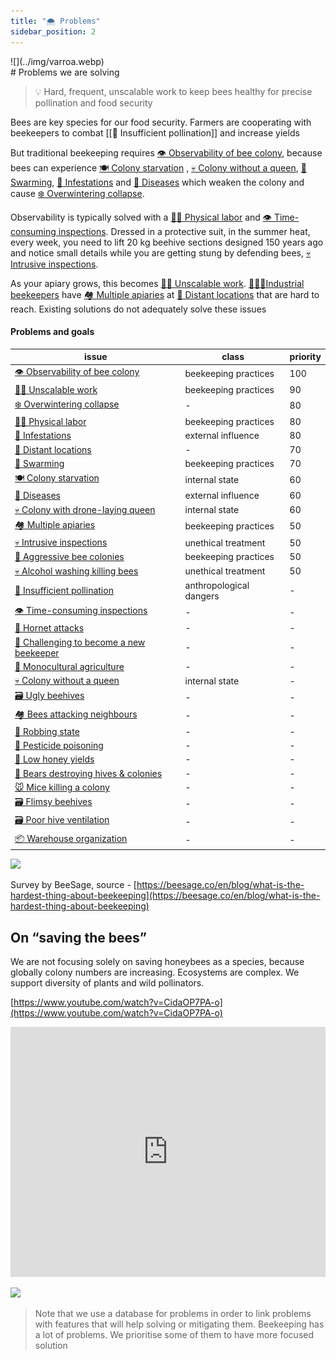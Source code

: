 ```yaml
---
title: "🌨️ Problems"
sidebar_position: 2
---
```

<div style={{ height:150, overflow:"hidden", verticalAlign:"middle", marginBottom:10, borderRadius:5 }}><div style={{ marginTop: "-20%" }}>
![](../img/varroa.webp)
</div></div>
# Problems we are solving

> 💡 Hard, frequent, unscalable work to keep bees healthy for precise pollination and food security

Bees are key species for our food security. Farmers are cooperating with beekeepers to combat [[🌻 Insufficient pollination]] and increase yields  
   
But traditional beekeeping requires [👁️ Observability of bee colony](👁️%20Observability%20of%20bee%20colony.md), because bees can experience [🍽️ Colony starvation](🍽️%20Colony%20starvation.md) , [💀 Colony without a queen](💀%20Colony%20without%20a%20queen.md), [🧶 Swarming](🧶%20Swarming.md), [🦀 Infestations](🦀%20Infestations.md) and [🦀 Diseases](🦀%20Diseases.md) which weaken the colony and cause [❄️ Overwintering collapse](❄️%20Overwintering%20collapse.md).  

Observability is typically solved with a [💪🏻 Physical labor](💪🏻%20Physical%20labor.md) and [👁️ Time-consuming inspections](👁️%20Time-consuming%20inspections.md). Dressed in a protective suit, in the summer heat, every week, you need to lift 20 kg beehive sections designed 150 years ago and notice small details while you are getting stung by defending bees, [💀 Intrusive inspections](💀%20Intrusive%20inspections.md). 

As your apiary grows, this becomes [💪🏻 Unscalable work](💪🏻%20Unscalable%20work.md). [👨🏻‍🚒Industrial beekeepers](../Target%20clients/👨🏻‍🚒Industrial%20beekeepers.md) have [🏘️ Multiple apiaries](🏘️%20Multiple%20apiaries.md) at [🌲 Distant locations](🌲%20Distant%20locations.md) that are hard to reach. Existing solutions do not adequately solve these issues

#### Problems and goals

<!-- QueryToSerialize: table WITHOUT ID "[" + default(title, file.name) + "]" + default( "("+  replace(replace(file.path, "gratheon.com/", ""), " ", "%20") + ")", "") as issue, class, priority FROM "gratheon.com/about/Problems" WHERE file.name != "index" SORT priority desc -->
<!-- SerializedQuery: table WITHOUT ID "[" + default(title, file.name) + "]" + default( "("+  replace(replace(file.path, "gratheon.com/", ""), " ", "%20") + ")", "") as issue, class, priority FROM "gratheon.com/about/Problems" WHERE file.name != "index" SORT priority desc -->

| issue                                                                                                              | class                   | priority |
| ------------------------------------------------------------------------------------------------------------------ | ----------------------- | -------- |
| [👁️ Observability of bee colony](about/Problems/👁️%20Observability%20of%20bee%20colony.md)                       | beekeeping practices    | 100      |
| [💪🏻 Unscalable work](about/Problems/💪🏻%20Unscalable%20work.md)                                                 | beekeeping practices    | 90       |
| [❄️ Overwintering collapse](about/Problems/❄️%20Overwintering%20collapse.md)                                       | \-                      | 80       |
| [💪🏻 Physical labor](about/Problems/💪🏻%20Physical%20labor.md)                                                   | beekeeping practices    | 80       |
| [🦀 Infestations](about/Problems/🦀%20Infestations.md)                                                             | external influence      | 80       |
| [🌲 Distant locations](about/Problems/🌲%20Distant%20locations.md)                                                 | \-                      | 70       |
| [🧶 Swarming](about/Problems/🧶%20Swarming.md)                                                                     | beekeeping practices    | 70       |
| [🍽️ Colony starvation](about/Problems/🍽️%20Colony%20starvation.md)                                               | internal state          | 60       |
| [🦀 Diseases](about/Problems/🦀%20Diseases.md)                                                                     | external influence      | 60       |
| [💀 Colony with drone-laying queen](about/Problems/💀%20Colony%20with%20drone-laying%20queen.md)                   | internal state          | 60       |
| [🏘️ Multiple apiaries](about/Problems/🏘️%20Multiple%20apiaries.md)                                               | beekeeping practices    | 50       |
| [💀 Intrusive inspections](about/Problems/💀%20Intrusive%20inspections.md)                                         | unethical treatment     | 50       |
| [💢 Aggressive bee colonies](about/Problems/💢%20Aggressive%20bee%20colonies.md)                                   | beekeeping practices    | 50       |
| [💀 Alcohol washing killing bees](about/Problems/💀%20Alcohol%20washing%20killing%20bees.md)                       | unethical treatment     | 50       |
| [🌻 Insufficient pollination](about/Problems/🌻%20Insufficient%20pollination.md)                                   | anthropological dangers | \-       |
| [👁️ Time-consuming inspections](about/Problems/👁️%20Time-consuming%20inspections.md)                             | \-                      | \-       |
| [💢 Hornet attacks](about/Problems/💢%20Hornet%20attacks.md)                                                       | \-                      | \-       |
| [🎒 Challenging to become a new beekeeper](about/Problems/🎒%20Challenging%20to%20become%20a%20new%20beekeeper.md) | \-                      | \-       |
| [🌻 Monocultural agriculture](about/Problems/🌻%20Monocultural%20agriculture.md)                                   | \-                      | \-       |
| [💀 Colony without a queen](about/Problems/💀%20Colony%20without%20a%20queen.md)                                   | internal state          | \-       |
| [🗃️ Ugly beehives](about/Problems/🗃️%20Ugly%20beehives.md)                                                       | \-                      | \-       |
| [🏘️ Bees attacking neighbours](about/Problems/🏘️%20Bees%20attacking%20neighbours.md)                             | \-                      | \-       |
| [💢 Robbing state](about/Problems/💢%20Robbing%20state.md)                                                         | \-                      | \-       |
| [🤢 Pesticide poisoning](about/Problems/🤢%20Pesticide%20poisoning.md)                                             | \-                      | \-       |
| [🍯 Low honey yields](about/Problems/🍯%20Low%20honey%20yields.md)                                                 | \-                      | \-       |
| [🐻 Bears destroying hives & colonies](about/Problems/🐻%20Bears%20destroying%20hives%20&%20colonies.md)           | \-                      | \-       |
| [🐭 Mice killing a colony](about/Problems/🐭%20Mice%20killing%20a%20colony.md)                                     | \-                      | \-       |
| [🗃️ Flimsy beehives](about/Problems/🗃️%20Flimsy%20beehives.md)                                                   | \-                      | \-       |
| [🗃️ Poor hive ventilation](about/Problems/🗃️%20Poor%20hive%20ventilation.md)                                     | \-                      | \-       |
| [📦 Warehouse organization](about/Problems/📦%20Warehouse%20organization.md)                                       | \-                      | \-       |
<!-- SerializedQuery END -->



[![](https://gratheon.com/Problems%20we%20are%20solving%2015a899e8bf10455c9ef903c6e269af2c/Untitled.png)](https://gratheon.com/Problems%20we%20are%20solving%2015a899e8bf10455c9ef903c6e269af2c/Untitled.png)

Survey by BeeSage, source - [https://beesage.co/en/blog/what-is-the-hardest-thing-about-beekeeping](https://beesage.co/en/blog/what-is-the-hardest-thing-about-beekeeping)

## On “saving the bees”

We are not focusing solely on saving honeybees as a species, because globally colony numbers are increasing. Ecosystems are complex. We support diversity of plants and wild pollinators.

[https://www.youtube.com/watch?v=CidaOP7PA-o](https://www.youtube.com/watch?v=CidaOP7PA-o)

<iframe width="100%" height="400" src="https://www.youtube.com/embed/VSYgDssQUtA" title="Bee extinction: Why we&#39;re saving the wrong bees" frameborder="0" allow="accelerometer; autoplay; clipboard-write; encrypted-media; gyroscope; picture-in-picture; web-share" referrerpolicy="strict-origin-when-cross-origin" allowfullscreen></iframe>


[![](https://gratheon.com/Problems%20we%20are%20solving%2015a899e8bf10455c9ef903c6e269af2c/Screenshot_2024-04-15_at_15.17.41.png)](https://gratheon.com/Problems%20we%20are%20solving%2015a899e8bf10455c9ef903c6e269af2c/Screenshot_2024-04-15_at_15.17.41.png)

> Note that we use a database for problems in order to link problems with features that will help solving or mitigating them. Beekeeping has a lot of problems. We prioritise some of them to have more focused solution